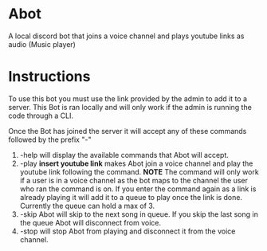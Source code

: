 # Abot
A local discord bot that joins a voice channel and plays youtube links as audio (Music player)

# Instructions
To use this bot you must use the link provided by the admin to add it to a server. This Bot is ran locally and will only work if the admin is running the code through a CLI.

Once the Bot has joined the server it will accept any of these commands followed by the prefix "-"
1. -help will display the available commands that Abot will accept.
2. -play **insert youtube link** makes Abot join a voice channel and play the youtube link following the command. **NOTE** The command will only work if a user is in a voice channel as the bot maps to the channel the user who ran the command is on. If you enter the command again as a link is already playing it will add it to a queue to play once the link is done. Currently the queue can hold a max of 3. 
3. -skip Abot will skip to the next song in queue. If you skip the last song in the queue Abot will disconnect from voice.
4. -stop will stop Abot from playing and disconnect it from the voice channel.
